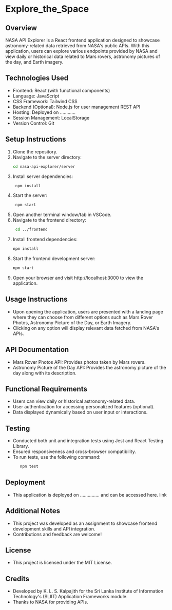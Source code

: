 # Explore_the_Space

## Overview
NASA API Explorer is a React frontend application designed to showcase astronomy-related data retrieved from NASA's public APIs. With this application, users can explore various endpoints provided by NASA and view daily or historical data related to Mars rovers, astronomy pictures of the day, and Earth imagery.

## Technologies Used
- Frontend: React (with functional components)
- Language: JavaScript
- CSS Framework: Tailwind CSS
- Backend (Optional): Node.js for user management REST API
- Hosting: Deployed on ............
- Session Management: LocalStorage
- Version Control: Git

## Setup Instructions
1. Clone the repository.
2. Navigate to the server directory:
   ```bash
   cd nasa-api-explorer/server
3. Install server dependencies:
   ```bash
    npm install
4. Start the server:
   ```bash
    npm start
5. Open another terminal window/tab in VSCode.
6. Navigate to the frontend directory:
   ```bash
    cd ../frontend
7. Install frontend dependencies:
    ```bash
    npm install
8. Start the frontend development server:
    ```bash
    npm start
9. Open your browser and visit http://localhost:3000 to view the application.
    
##  Usage Instructions
- Upon opening the application, users are presented with a landing page where they can choose from different options such as Mars Rover Photos, Astronomy Picture of the Day, or Earth Imagery.
- Clicking on any option will display relevant data fetched from NASA's APIs.

## API Documentation
- Mars Rover Photos API: Provides photos taken by Mars rovers.
- Astronomy Picture of the Day API: Provides the astronomy picture of the day along with its description.

## Functional Requirements
- Users can view daily or historical astronomy-related data.
- User authentication for accessing personalized features (optional).
- Data displayed dynamically based on user input or interactions.

## Testing
- Conducted both unit and integration tests using Jest and React Testing Library.
- Ensured responsiveness and cross-browser compatibility.
- To run tests, use the following command:
   ```bash
      npm test
  
##  Deployment
 - This application is deployed on ............... and can be accessed here. link

## Additional Notes
 - This project was developed as an assignment to showcase frontend development skills and API integration.
 - Contributions and feedback are welcome!

## License
 - This project is licensed under the MIT License.

## Credits
- Developed by K. L. S. Kalpajith for the Sri Lanka Institute of Information Technology's (SLIIT) Application Frameworks module.
- Thanks to NASA for providing APIs.

